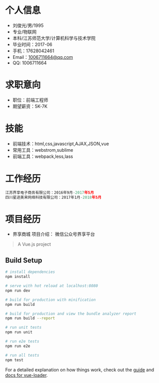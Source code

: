 # 个人信息

- 刘俊光/男/1995
- 专业/物联网
- 本科/江苏师范大学/计算机科学与技术学院
- 毕业时间：2017-06
- 手机：17628042461
- Email：1006711664@qq.com
- QQ: 1006711664


# 求职意向

- 职位：前端工程师
- 期望薪资：5K-7K

# 技能

- 前端技术：html,css,javascript,AJAX,JSON,vue
- 常用工具：webstrom,sublime
- 前端工具：webpack,less,lass


# 工作经历

``` javascript
江苏界享电子商务有限公司：2016年9月-2017年5月
四川星途美来网络科技有限公司：2017年1月-2018年5月
```
# 项目经历
- 界享商城
项目介绍： 微信公众号界享平台




> A Vue.js project

## Build Setup

``` bash
# install dependencies
npm install

# serve with hot reload at localhost:8080
npm run dev

# build for production with minification
npm run build

# build for production and view the bundle analyzer report
npm run build --report

# run unit tests
npm run unit

# run e2e tests
npm run e2e

# run all tests
npm test
```

For a detailed explanation on how things work, check out the [guide](http://vuejs-templates.github.io/webpack/) and [docs for vue-loader](http://vuejs.github.io/vue-loader).
